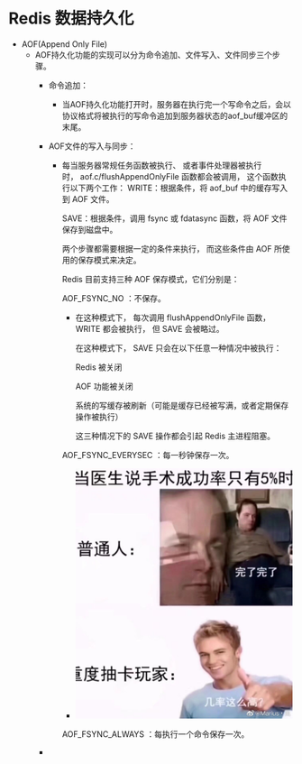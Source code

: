 # Redis 数据持久化

+ AOF(Append Only File)
    + AOF持久化功能的实现可以分为命令追加、文件写入、文件同步三个步骤。
        + 命令追加：
            + 当AOF持久化功能打开时，服务器在执行完一个写命令之后，会以协议格式将被执行的写命令追加到服务器状态的aof_buf缓冲区的末尾。
            
        + AOF文件的写入与同步：
            + 每当服务器常规任务函数被执行、 或者事件处理器被执行时， aof.c/flushAppendOnlyFile 函数都会被调用， 这个函数执行以下两个工作：
              WRITE：根据条件，将 aof_buf 中的缓存写入到 AOF 文件。

              SAVE：根据条件，调用 fsync 或 fdatasync 函数，将 AOF 文件保存到磁盘中。
              
              两个步骤都需要根据一定的条件来执行， 而这些条件由 AOF 所使用的保存模式来决定。
              
              Redis 目前支持三种 AOF 保存模式，它们分别是：
              
              AOF_FSYNC_NO ：不保存。
                + 在这种模式下， 每次调用 flushAppendOnlyFile 函数， WRITE 都会被执行， 但 SAVE 会被略过。
                  
                  在这种模式下， SAVE 只会在以下任意一种情况中被执行：
                  
                  Redis 被关闭
                  
                  AOF 功能被关闭
                  
                  系统的写缓存被刷新（可能是缓存已经被写满，或者定期保存操作被执行）
                  
                  这三种情况下的 SAVE 操作都会引起 Redis 主进程阻塞。
              
              AOF_FSYNC_EVERYSEC ：每一秒钟保存一次。
                + ![avatar](./01.png)
              
              AOF_FSYNC_ALWAYS ：每执行一个命令保存一次。

        + 